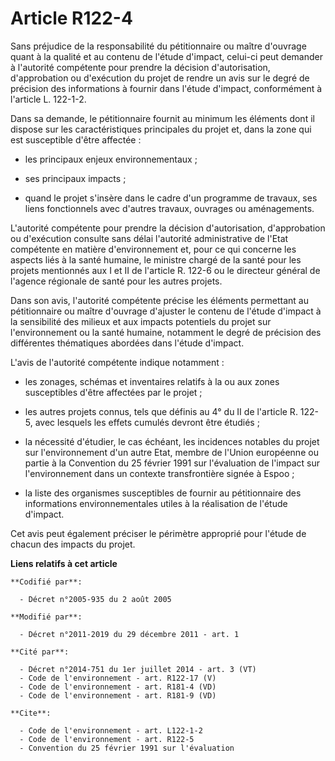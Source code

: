 # Article R122-4

Sans préjudice de la responsabilité du pétitionnaire ou maître d'ouvrage quant à la qualité et au contenu de l'étude
d'impact, celui-ci peut demander à l'autorité compétente pour prendre la décision d'autorisation, d'approbation ou
d'exécution du projet de rendre un avis sur le degré de précision des informations à fournir dans l'étude d'impact,
conformément à l'article L. 122-1-2. 

Dans sa demande, le pétitionnaire fournit au minimum les éléments dont il dispose sur les caractéristiques principales du
projet et, dans la zone qui est susceptible d'être affectée :

- les principaux enjeux environnementaux ;

- ses principaux impacts ;

- quand le projet s'insère dans le cadre d'un programme de travaux, ses liens fonctionnels avec d'autres travaux, ouvrages ou
aménagements. 

L'autorité compétente pour prendre la décision d'autorisation, d'approbation ou d'exécution consulte sans délai l'autorité
administrative de l'Etat compétente en matière d'environnement et, pour ce qui concerne les aspects liés à la santé humaine,
le ministre chargé de la santé pour les projets mentionnés aux I et II de l'article R. 122-6 ou le directeur général de
l'agence régionale de santé pour les autres projets. 

Dans son avis, l'autorité compétente précise les éléments permettant au pétitionnaire ou maître d'ouvrage d'ajuster le
contenu de l'étude d'impact à la sensibilité des milieux et aux impacts potentiels du projet sur l'environnement ou la santé
humaine, notamment le degré de précision des différentes thématiques abordées dans l'étude d'impact. 

L'avis de l'autorité compétente indique notamment :

- les zonages, schémas et inventaires relatifs à la ou aux zones susceptibles d'être affectées par le projet ;

- les autres projets connus, tels que définis au 4° du II de l'article R. 122-5, avec lesquels les effets cumulés devront
être étudiés ;

- la nécessité d'étudier, le cas échéant, les incidences notables du projet sur l'environnement d'un autre Etat, membre de
l'Union européenne ou partie à la Convention du 25 février 1991 sur l'évaluation de l'impact sur l'environnement dans un
contexte transfrontière signée à Espoo ;

- la liste des organismes susceptibles de fournir au pétitionnaire des informations environnementales utiles à la réalisation
de l'étude d'impact. 

Cet avis peut également préciser le périmètre approprié pour l'étude de chacun des impacts du projet.

**Liens relatifs à cet article**

	**Codifié par**:

	  - Décret n°2005-935 du 2 août 2005

	**Modifié par**:

	  - Décret n°2011-2019 du 29 décembre 2011 - art. 1

	**Cité par**:

	  - Décret n°2014-751 du 1er juillet 2014 - art. 3 (VT)
	  - Code de l'environnement - art. R122-17 (V)
	  - Code de l'environnement - art. R181-4 (VD)
	  - Code de l'environnement - art. R181-9 (VD)

	**Cite**:

	  - Code de l'environnement - art. L122-1-2
	  - Code de l'environnement - art. R122-5
	  - Convention du 25 février 1991 sur l'évaluation
